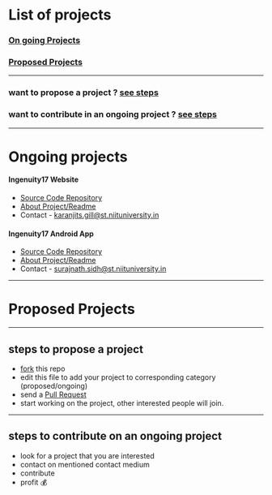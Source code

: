 # List of projects

### [On going Projects](#ongoing-projects)
### [Proposed Projects](#proposed-projects)

------------------------

### want to propose a project ? [see steps](#steps-to-propose-a-project)
### want to contribute in an ongoing project ? [see steps](#steps-to-contribute-on-an-ongoing-project)

-------------------------

# Ongoing projects

#### Ingenuity17 Website 

- [Source Code Repository](https://github.com/ksg14/ingenuity17)
- [About Project/Readme](https://github.com/ksg14/ingenuity17/blob/master/README.md)
- Contact - karanjits.gill@st.niituniversity.in

#### Ingenuity17 Android App

- [Source Code Repository](https://github.com/electron0zero/IngeNUity17)
- [About Project/Readme](https://github.com/electron0zero/IngeNUity17/blob/master/README.md)
- Contact - surajnath.sidh@st.niituniversity.in

------------------------------

# Proposed Projects

-----------------------------

## steps to propose a project

- [fork](https://guides.github.com/activities/forking/) this repo
- edit this file to add your project to corresponding category (proposed/ongoing)
- send a [Pull Request](https://help.github.com/articles/creating-a-pull-request/)
- start working on the project, other interested people will join. 

-----------------------------

## steps to contribute on an ongoing project

- look for a project that you are interested
- contact on mentioned contact medium
- contribute 
- profit :moneybag:
